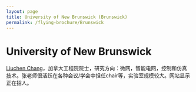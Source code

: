 ```yaml
---
layout: page
title: University of New Brunswick (Brunswick)
permalink: /flying-brochure/Brunswick
---
```

# University of New Brunswick

[Liuchen Chang](https://www.unb.ca/smartgrid/about/)，加拿大工程院院士，研究方向：微网，智能电网，控制和仿真技术。张老师很活跃在各种会议/学会中担任chair等，实验室规模较大。网站显示正在招人。
